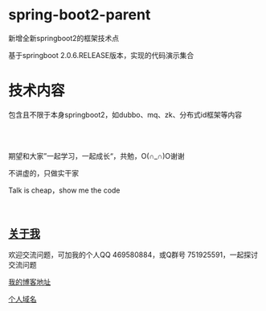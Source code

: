 # spring-boot2-parent

新增全新springboot2的框架技术点

基于springboot 2.0.6.RELEASE版本，实现的代码演示集合

# 技术内容

包含且不限于本身springboot2，如dubbo、mq、zk、分布式id框架等内容

<br/>
<br/>

期望和大家”一起学习，一起成长“，共勉，O(∩_∩)O谢谢

不讲虚的，只做实干家

Talk is cheap，show me the code

<br/>

## [关于我](http://heminit.com/about/)

欢迎交流问题，可加我的个人QQ 469580884，或Q群号 751925591，一起探讨交流问题

[我的博客地址](http://blog.csdn.net/hemin1003)

[个人域名](http://heminit.com)
